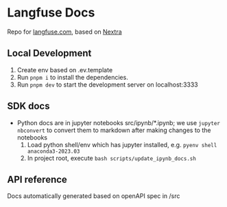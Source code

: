 # Langfuse Docs

Repo for [langfuse.com](https://langfuse.com), based on [Nextra](https://nextra.site/)

## Local Development

1. Create env based on .ev.template
2. Run `pnpm i` to install the dependencies.
3. Run `pnpm dev` to start the development server on localhost:3333

## SDK docs

- Python docs are in jupyter notebooks src/ipynb/\*.ipynb; we use `jupyter nbconvert` to convert them to markdown after making changes to the notebooks
  1. Load python shell/env which has jupyter installed, e.g. `pyenv shell anaconda3-2023.03`
  2. In project root, execute `bash scripts/update_ipynb_docs.sh`

## API reference

Docs automatically generated based on openAPI spec in /src

